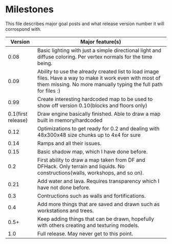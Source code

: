 # Milestones
This file describes major goal posts and what release version number it will corrospond with.

Version | Major feature(s)
------- | ----------------
0.08 | Basic lighting with just a simple directional light and diffuse coloring. Per vertex normals for the time being.
0.09 | Ability to use the already created list to load image files. Have a way to make it work even with most of them missing. No more manually typing the full path for files :)
0.99 | Create interesting hardcoded map to be used to show off version 0.10(blocks and floors only)
0.1(first release) | Draw engine basically finished. Able to draw a map built in memory/hardcoded
0.12 | Optimizations to get ready for 0.2 and dealing with 48x300x48 size chunks up to 4x4 for sure
0.14 | Ramps and all their issues.
0.15 | Basic shadow map, which I have done before.
0.2 | First ability to draw a map taken from DF and DFHack. Only terrain and liquids. No constructions(walls, workshops, and so on).
0.21 | Add water and lava. Requires transparency which I have not done before.
0.3 | Contructions such as walls and fortifications.
0.4 | Add more things that are saved and drawn such as workstations and trees.
0.5+ | Keep adding things that can be drawn, hopefully with others creating and texturing models.
1.0 | Full release. May never get to this point.
